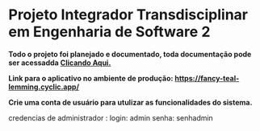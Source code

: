 # Projeto Integrador Transdisciplinar em Engenharia de Software 2
   
**Todo o projeto foi planejado e documentado, toda documentação pode ser acessadda <a href='https://github.com/joaoassis1304/PIT_Ecommerce_Documentacao'>Clicando Aqui.</a>**

**Link para o aplicativo no ambiente de produção: https://fancy-teal-lemming.cyclic.app/**

**Crie uma conta de usuário para utulizar as funcionalidades do sistema.**

credencias de administrador :
login: admin
senha: senhadmin
